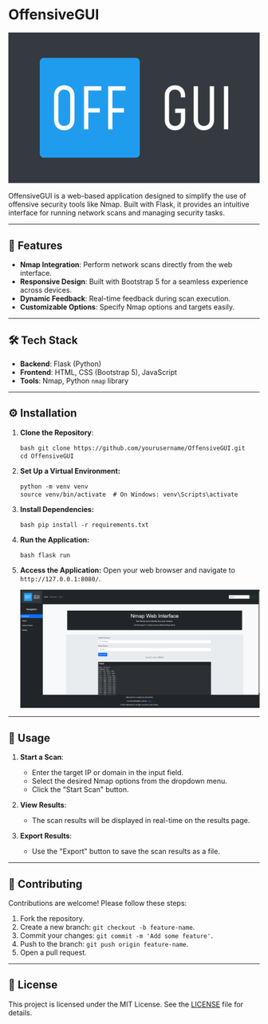 # OffensiveGUI

![OffensiveGUI Logo](static/images/logo.svg)

OffensiveGUI is a web-based application designed to simplify the use of offensive security tools like Nmap. Built with Flask, it provides an intuitive interface for running network scans and managing security tasks.

---

## 🚀 Features

- **Nmap Integration**: Perform network scans directly from the web interface.
- **Responsive Design**: Built with Bootstrap 5 for a seamless experience across devices.
- **Dynamic Feedback**: Real-time feedback during scan execution.
- **Customizable Options**: Specify Nmap options and targets easily.

---

## 🛠️ Tech Stack

- **Backend**: Flask (Python)
- **Frontend**: HTML, CSS (Bootstrap 5), JavaScript
- **Tools**: Nmap, Python `nmap` library

---

## ⚙️ Installation

1. **Clone the Repository**:
    ```
    bash git clone https://github.com/yourusername/OffensiveGUI.git    
    cd OffensiveGUI
    ```

2. **Set Up a Virtual Environment:**
    ```
    python -m venv venv
    source venv/bin/activate  # On Windows: venv\Scripts\activate
    ```

3. **Install Dependencies:**
    ```
    bash pip install -r requirements.txt
    ```

4. **Run the Application:**
    ```
    bash flask run
    ```

5. **Access the Application:**
    Open your web browser and navigate to `http://127.0.0.1:8080/`.

    ![alt text](image.png)

---

## 📖 Usage

1. **Start a Scan**:
    - Enter the target IP or domain in the input field.
    - Select the desired Nmap options from the dropdown menu.
    - Click the "Start Scan" button.

2. **View Results**:
    - The scan results will be displayed in real-time on the results page.

3. **Export Results**:
    - Use the "Export" button to save the scan results as a file.

---

## 🤝 Contributing

Contributions are welcome! Please follow these steps:

1. Fork the repository.
2. Create a new branch: `git checkout -b feature-name`.
3. Commit your changes: `git commit -m 'Add some feature'`.
4. Push to the branch: `git push origin feature-name`.
5. Open a pull request.

---

## 📜 License

This project is licensed under the MIT License. See the [LICENSE](LICENSE) file for details.
```